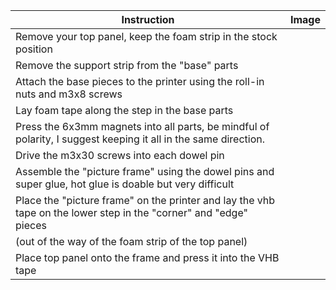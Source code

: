 Instruction | Image
--- | ---
Remove your top panel, keep the foam strip in the stock position | 
Remove the support strip from the "base" parts | 
Attach the base pieces to the printer using the roll-in nuts and m3x8 screws | 
Lay foam tape along the step in the base parts | 
Press the 6x3mm magnets into all parts, be mindful of polarity, I suggest keeping it all in the same direction. | 
Drive the m3x30 screws into each dowel pin | 
Assemble the "picture frame" using the dowel pins and super glue, hot glue is doable but very difficult | 
Place the "picture frame" on the printer and lay the vhb tape on the lower step in the "corner" and "edge" pieces| 
(out of the way of the foam strip of the top panel) | 
Place top panel onto the frame and press it into the VHB tape | 
